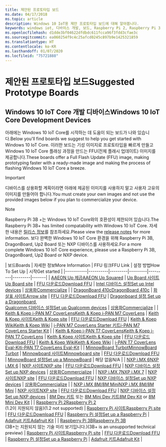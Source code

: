 ```yaml
---
title: 제안된 프로토타입 보드
ms.date: 04/17/2018
ms.topic: article
description: Windows 10 IoT용 제안 프로토타입 보드에 대해 알아봅니다.
keywords: windows iot, 디바이스 개발, 보드, Raspberry Pi 2, Raspberry Pi 3, Minnowboard Max, Dragonboard
ms.openlocfilehash: d1dde3bf04622dfdbdc611fcca96f3fdd3cfae3c
ms.sourcegitcommit: ea060254f9c4c25afcd0245c897b9e1425321859
ms.translationtype: HT
ms.contentlocale: ko-KR
ms.lasthandoff: 01/07/2020
ms.locfileid: "75721888"
---
```

# <a name="suggested-prototype-boards"></a><span data-ttu-id="d5847-104">제안된 프로토타입 보드</span><span class="sxs-lookup"><span data-stu-id="d5847-104">Suggested Prototype Boards</span></span>

## <a name="windows-10-iot-core-development-devices"></a><span data-ttu-id="d5847-105">Windows 10 IoT Core 개발 디바이스</span><span class="sxs-lookup"><span data-stu-id="d5847-105">Windows 10 IoT Core Development Devices</span></span>
<span data-ttu-id="d5847-106">아래에는 Windows 10 IoT Core를 시작하는 데 도움이 되는 보드가 나와 있습니다.</span><span class="sxs-lookup"><span data-stu-id="d5847-106">Below you'll find boards we suggest to help you get started with Windows 10 IoT Core.</span></span> <span data-ttu-id="d5847-107">이러한 보드는 기성 이미지로 프로토타입을 빠르게 만들고 Windows 10 IoT Core 플래싱 과정을 만드는 FFU(전체 플래시 업데이트) 이미지를 제공합니다.</span><span class="sxs-lookup"><span data-stu-id="d5847-107">These boards offer a Full Flash Update (FFU) image, making prototyping faster with a ready-made image and making the process of flashing Windows 10 IoT Core a breeze.</span></span>

> [!IMPORTANT]
> <span data-ttu-id="d5847-108">디바이스를 상용화할 계획이라면 아래에 제공된 이미지를 사용하지 말고 사용자 고유의 이미지를 만들어야 합니다.</span><span class="sxs-lookup"><span data-stu-id="d5847-108">You must create your own images and not use the provided images below if you plan to commercialize your device.</span></span>

> [!NOTE]
> <span data-ttu-id="d5847-109">Raspberry Pi 3B +는 Windows 10 IoT Core와의 호환성이 제한되어 있습니다.</span><span class="sxs-lookup"><span data-stu-id="d5847-109">The Raspberry Pi 3B+ has limited compatability with Windows 10 IoT Core.</span></span> <span data-ttu-id="d5847-110">자세한 내용은 [릴리스 정보](https://docs.microsoft.com/windows/iot-core/release-notes/insider/rpi3bp)를 참조하세요.</span><span class="sxs-lookup"><span data-stu-id="d5847-110">Please view the [release notes](https://docs.microsoft.com/windows/iot-core/release-notes/insider/rpi3bp) for more information.</span></span> <span data-ttu-id="d5847-111">보다 완벽한 Windows 10 IoT Core 환경을 위해 Raspberry Pi 3B, DragonBoard, Up2 Board 또는 NXP 디바이스를 사용하세요.</span><span class="sxs-lookup"><span data-stu-id="d5847-111">For a more complete Windows 10 IoT Core experience, please use a Raspberry Pi 3B, DragonBoard, Up2 Board or NXP device.</span></span> 


| <span data-ttu-id="d5847-112">보드</span><span class="sxs-lookup"><span data-stu-id="d5847-112">Boards</span></span> | <span data-ttu-id="d5847-113">자세한 정보</span><span class="sxs-lookup"><span data-stu-id="d5847-113">More Information</span></span> | <span data-ttu-id="d5847-114">FFU 링크</span><span class="sxs-lookup"><span data-stu-id="d5847-114">FFU Link</span></span> | <span data-ttu-id="d5847-115">설정 방법</span><span class="sxs-lookup"><span data-stu-id="d5847-115">How To Set Up</span></span> | <span data-ttu-id="d5847-116">시작</span><span class="sxs-lookup"><span data-stu-id="d5847-116">Get started</span></span> |
|-----------|----------|---------|---------|---------|---------|-------|
| [<span data-ttu-id="d5847-117">AAEON Up 제곱</span><span class="sxs-lookup"><span data-stu-id="d5847-117">AAEON Up Squared</span></span>](https://up-board.org/upsquared/specifications/) | [<span data-ttu-id="d5847-118">Up Board 사이트</span><span class="sxs-lookup"><span data-stu-id="d5847-118">Up Board site</span></span>](https://up-shop.org/28-up-squared) | [<span data-ttu-id="d5847-119">FFU 다운로드</span><span class="sxs-lookup"><span data-stu-id="d5847-119">Download FFU</span></span>](https://downloads.up-community.org/?post_type=wpdmpro&p=204&preview=true) | [<span data-ttu-id="d5847-120">Intel 디바이스 설정</span><span class="sxs-lookup"><span data-stu-id="d5847-120">Set up Intel devices</span></span>](https://docs.microsoft.com/windows/iot-core/tutorials/intel) | [<span data-ttu-id="d5847-121">상용화</span><span class="sxs-lookup"><span data-stu-id="d5847-121">Commercialize</span></span>](https://up-shop.org/home/270-up-squared.html) | 
| [<span data-ttu-id="d5847-122">DragonBoard 410c</span><span class="sxs-lookup"><span data-stu-id="d5847-122">DragonBoard 410c</span></span>](https://developer.qualcomm.com/hardware/dragonboard-410c) | [<span data-ttu-id="d5847-123">화살표 사이트</span><span class="sxs-lookup"><span data-stu-id="d5847-123">Arrow site</span></span>](https://www.arrow.com/en/products/dragonboard410c/arrow-development-tools) | [<span data-ttu-id="d5847-124">FFU 다운로드</span><span class="sxs-lookup"><span data-stu-id="d5847-124">Download FFU</span></span>](https://www.microsoft.com/software-download/windows10IoTCore#!) | <span data-ttu-id="d5847-125">[Dragonboard 설정](https://docs.microsoft.com/windows/iot-core/tutorials/dragonboard),</span><span class="sxs-lookup"><span data-stu-id="d5847-125">[Set up a Dragonboard](https://docs.microsoft.com/windows/iot-core/tutorials/dragonboard),</span></span><br>[<span data-ttu-id="d5847-126">Qualcomm 디바이스 설정</span><span class="sxs-lookup"><span data-stu-id="d5847-126">Set up Qualcomm devices</span></span>](https://docs.microsoft.com/windows/iot-core/tutorials/qualcomm) | [<span data-ttu-id="d5847-127">상용화</span><span class="sxs-lookup"><span data-stu-id="d5847-127">Commercialize</span></span>](https://www.arrow.com/en/products/dragonboard410c/arrow-development-tools) | 
| [<span data-ttu-id="d5847-128">Keith & Koep i-PAN M7 CoverLens</span><span class="sxs-lookup"><span data-stu-id="d5847-128">Keith & Koep i-PAN M7 CoverLens</span></span>](https://keith-koep.com/de/produkte/produkte-hmi/i-pan-m7-coverlens-arm-touch-panel-pc-eigenschaften/) | [<span data-ttu-id="d5847-129">Keith & Koep 사이트</span><span class="sxs-lookup"><span data-stu-id="d5847-129">Keith & Koep site</span></span>](https://keith-koep.com/de/produkte/produkte-hmi/i-pan-m7-coverlens-arm-touch-panel-computer-technische-daten/) | [<span data-ttu-id="d5847-130">FFU 다운로드</span><span class="sxs-lookup"><span data-stu-id="d5847-130">Download FFU</span></span>](https://support.keith-koep.com/service/doku.php/service/winiot/images) | [<span data-ttu-id="d5847-131">Keith & Koep Wiki</span><span class="sxs-lookup"><span data-stu-id="d5847-131">Keith & Koep Wiki</span></span>](https://support.keith-koep.com/service/doku.php/service/hardware/panel/ipanm7) | [<span data-ttu-id="d5847-132">i-PAN M7 CoverLens Starter 키트</span><span class="sxs-lookup"><span data-stu-id="d5847-132">i-PAN M7 CoverLens Starter Kit</span></span>](https://keith-koep.com/de/produkte/produkte-eval-kits/i-pan-m7-coverlens-starter-kit-technische-daten/) | 
| [<span data-ttu-id="d5847-133">Keith & Koep i-PAN T7 CoverLens</span><span class="sxs-lookup"><span data-stu-id="d5847-133">Keith & Koep i-PAN T7 CoverLens</span></span>](https://keith-koep.com/de/produkte/produkte-hmi/i-pan-t7-coverlens-arm-touch-panel-pc-eigenschaften/) | [<span data-ttu-id="d5847-134">Keith & Koep 사이트</span><span class="sxs-lookup"><span data-stu-id="d5847-134">Keith & Koep site</span></span>](https://keith-koep.com/de/produkte/produkte-hmi/i-pan-t7-coverlens-arm-touch-panel-computer-technische-daten/) | [<span data-ttu-id="d5847-135">FFU 다운로드</span><span class="sxs-lookup"><span data-stu-id="d5847-135">Download FFU</span></span>](https://support.keith-koep.com/service/doku.php/service/winiot/images) | [<span data-ttu-id="d5847-136">Keith & Koep Wiki</span><span class="sxs-lookup"><span data-stu-id="d5847-136">Keith & Koep Wiki</span></span>](https://support.keith-koep.com/service/doku.php/service/hardware/panel/ipant7) | [<span data-ttu-id="d5847-137">i-PAN T7 CoverLens Eval-Kit</span><span class="sxs-lookup"><span data-stu-id="d5847-137">i-PAN T7 CoverLens Eval-Kit</span></span>](https://keith-koep.com/de/produkte/produkte-eval-kits/i-pan-t7-coverlens-eval-kit-technische-daten/) | 
| [<span data-ttu-id="d5847-138">MinnowBoard Turbot</span><span class="sxs-lookup"><span data-stu-id="d5847-138">MinnowBoard Turbot</span></span>](https://minnowboard.org) | [<span data-ttu-id="d5847-139">Minnowboard 사이트</span><span class="sxs-lookup"><span data-stu-id="d5847-139">Minnowboard site</span></span>](https://minnowboard.org/get-a-board) | [<span data-ttu-id="d5847-140">FFU 다운로드</span><span class="sxs-lookup"><span data-stu-id="d5847-140">Download FFU</span></span>](https://www.microsoft.com/software-download/windows10IoTCore#!) | [<span data-ttu-id="d5847-141">MinnowBoard 설정</span><span class="sxs-lookup"><span data-stu-id="d5847-141">Set up a MinnowBoard</span></span>](https://docs.microsoft.com/windows/iot-core/tutorials/minnowboard) | <span data-ttu-id="d5847-142">해당 없음</span><span class="sxs-lookup"><span data-stu-id="d5847-142">N/A</span></span> |
| [<span data-ttu-id="d5847-143">NXP i.MX 6</span><span class="sxs-lookup"><span data-stu-id="d5847-143">NXP i.MX 6</span></span>](https://www.nxp.com/products/processors-and-microcontrollers/arm-based-processors-and-mcus/i.mx-applications-processors/i.mx-6-processors:IMX6X_SERIES) | [<span data-ttu-id="d5847-144">NXP 사이트</span><span class="sxs-lookup"><span data-stu-id="d5847-144">NXP site</span></span>](https://www.nxp.com/products/processors-and-microcontrollers/arm-based-processors-and-mcus/i.mx-applications-processors/i.mx-6-processors:IMX6X_SERIES) | [<span data-ttu-id="d5847-145">FFU 다운로드</span><span class="sxs-lookup"><span data-stu-id="d5847-145">Download FFU</span></span>](https://github.com/ms-iot/imx-iotcore) | [<span data-ttu-id="d5847-146">NXP 디바이스 설정</span><span class="sxs-lookup"><span data-stu-id="d5847-146">Set up NXP devices</span></span>](https://docs.microsoft.com/windows/iot-core/tutorials/nxp) | [<span data-ttu-id="d5847-147">상용화</span><span class="sxs-lookup"><span data-stu-id="d5847-147">Commercialize</span></span>](https://www.solid-run.com/nxp-family/hummingboard/imx6-win-10-iot-core/) | 
| [<span data-ttu-id="d5847-148">NXP i.MX 7</span><span class="sxs-lookup"><span data-stu-id="d5847-148">NXP i.MX 7</span></span>](https://www.nxp.com/products/processors-and-microcontrollers/arm-based-processors-and-mcus/i.mx-applications-processors/i.mx-7-processors:IMX7-SERIES) | [<span data-ttu-id="d5847-149">NXP 사이트</span><span class="sxs-lookup"><span data-stu-id="d5847-149">NXP site</span></span>](https://www.nxp.com/products/processors-and-microcontrollers/arm-based-processors-and-mcus/i.mx-applications-processors/i.mx-7-processors:IMX7-SERIES) | [<span data-ttu-id="d5847-150">FFU 다운로드</span><span class="sxs-lookup"><span data-stu-id="d5847-150">Download FFU</span></span>](https://github.com/ms-iot/imx-iotcore) | [<span data-ttu-id="d5847-151">NXP 디바이스 설정</span><span class="sxs-lookup"><span data-stu-id="d5847-151">Set up NXP devices</span></span>](https://docs.microsoft.com/windows/iot-core/tutorials/nxp) | [<span data-ttu-id="d5847-152">상용화</span><span class="sxs-lookup"><span data-stu-id="d5847-152">Commercialize</span></span>](https://www.compulab.com/products/iot-gateways/iot-gate-imx7-nxp-i-mx-7-internet-of-things-gateway/) | 
| [<span data-ttu-id="d5847-153">NXP i.MX 8M/8M Mini</span><span class="sxs-lookup"><span data-stu-id="d5847-153">NXP i.MX 8M/8M Mini</span></span>](https://www.nxp.com/products/processors-and-microcontrollers/arm-based-processors-and-mcus/i.mx-applications-processors/i.mx-8-processors:IMX8-SERIES) | [<span data-ttu-id="d5847-154">NXP 사이트</span><span class="sxs-lookup"><span data-stu-id="d5847-154">NXP site</span></span>](https://www.nxp.com/products/processors-and-microcontrollers/arm-based-processors-and-mcus/i.mx-applications-processors/i.mx-8-processors:IMX8-SERIES) | [<span data-ttu-id="d5847-155">FFU 다운로드</span><span class="sxs-lookup"><span data-stu-id="d5847-155">Download FFU</span></span>](https://github.com/ms-iot/imx-iotcore) | [<span data-ttu-id="d5847-156">NXP 디바이스 설정</span><span class="sxs-lookup"><span data-stu-id="d5847-156">Set up NXP devices</span></span>](https://docs.microsoft.com/windows/iot-core/tutorials/nxp) | <span data-ttu-id="d5847-157">[8M Dev 키트](https://www.nxp.com/support/developer-resources/software-development-tools/i.mx-developer-resources/evaluation-kit-for-the-i.mx-8m-applications-processor:MCIMX8M-EVK) 또는 [8M Mini Dev 키트](https://www.nxp.com/support/developer-resources/software-development-tools/i.mx-developer-resources/evaluation-kit-for-the-i.mx-8m-mini-applications-processor:8MMINILPD4-EVK)</span><span class="sxs-lookup"><span data-stu-id="d5847-157">[8M Dev Kit](https://www.nxp.com/support/developer-resources/software-development-tools/i.mx-developer-resources/evaluation-kit-for-the-i.mx-8m-applications-processor:MCIMX8M-EVK) or [8M Mini Dev Kit](https://www.nxp.com/support/developer-resources/software-development-tools/i.mx-developer-resources/evaluation-kit-for-the-i.mx-8m-mini-applications-processor:8MMINILPD4-EVK)</span></span> |
| [<span data-ttu-id="d5847-158">Raspberry Pi 2</span><span class="sxs-lookup"><span data-stu-id="d5847-158">Raspberry Pi 2</span></span>](https://www.raspberrypi.org/products/raspberry-pi-2-model-b/)<br> <span data-ttu-id="d5847-159">(1.2이 지원되지 않음)</span><span class="sxs-lookup"><span data-stu-id="d5847-159">(1.2 not supported)</span></span> | [<span data-ttu-id="d5847-160">Raspberry Pi 사이트</span><span class="sxs-lookup"><span data-stu-id="d5847-160">Raspberry Pi site</span></span>](https://www.raspberrypi.org/products/raspberry-pi-2-model-b/) | [<span data-ttu-id="d5847-161">FFU 다운로드</span><span class="sxs-lookup"><span data-stu-id="d5847-161">Download FFU</span></span>](https://www.microsoft.com/software-download/windows10IoTCore#!) | [<span data-ttu-id="d5847-162">Raspberry Pi 설정</span><span class="sxs-lookup"><span data-stu-id="d5847-162">Set up a Raspberry Pi</span></span>](https://docs.microsoft.com/windows/iot-core/tutorials/rpi) | [<span data-ttu-id="d5847-163">Adafruit 키트</span><span class="sxs-lookup"><span data-stu-id="d5847-163">Adafruit Kit</span></span>](https://docs.microsoft.com/windows/iot-core/tutorials/adafruitkit) | 
| [<span data-ttu-id="d5847-164">Raspberry Pi 3B</span><span class="sxs-lookup"><span data-stu-id="d5847-164">Raspberry Pi 3B</span></span>](https://www.raspberrypi.org/products/raspberry-pi-3-model-b/)<br> <span data-ttu-id="d5847-165">(3B+는 지원되지 않는 기술 미리 보기입니다.)</span><span class="sxs-lookup"><span data-stu-id="d5847-165">(3B+ is an unsupported technical preview)</span></span> | [<span data-ttu-id="d5847-166">Raspberry Pi 사이트</span><span class="sxs-lookup"><span data-stu-id="d5847-166">Raspberry Pi site</span></span>](https://www.raspberrypi.org/products/raspberry-pi-3-model-b/) | [<span data-ttu-id="d5847-167">FFU 다운로드</span><span class="sxs-lookup"><span data-stu-id="d5847-167">Download FFU</span></span>](https://www.microsoft.com/software-download/windows10IoTCore#!) | [<span data-ttu-id="d5847-168">Raspberry Pi 설정</span><span class="sxs-lookup"><span data-stu-id="d5847-168">Set up a Raspberry Pi</span></span>](https://docs.microsoft.com/windows/iot-core/tutorials/rpi) | [<span data-ttu-id="d5847-169">Adafruit 키트</span><span class="sxs-lookup"><span data-stu-id="d5847-169">Adafruit Kit</span></span>](https://docs.microsoft.com/windows/iot-core/tutorials/adafruitkit) |
